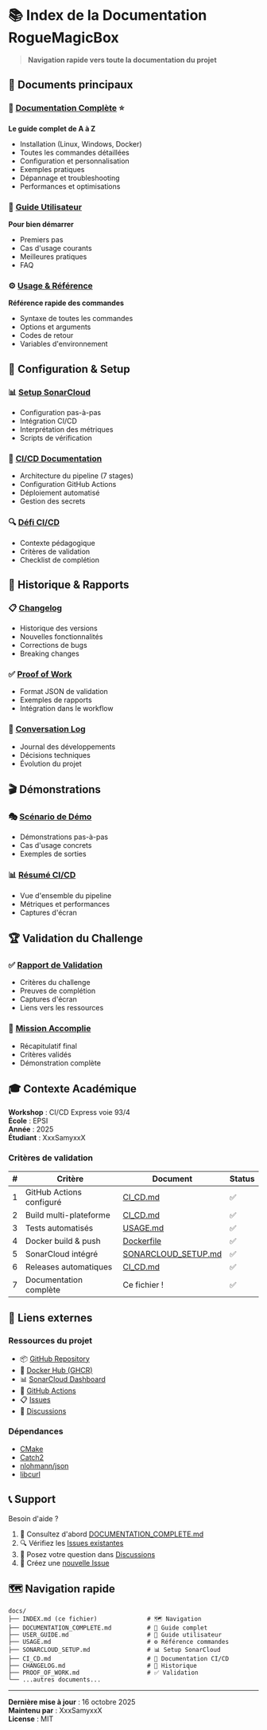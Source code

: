 # 📚 Index de la Documentation RogueMagicBox

> **Navigation rapide vers toute la documentation du projet**

## 🚀 Documents principaux

### 📖 [Documentation Complète](./DOCUMENTATION_COMPLETE.md) ⭐
**Le guide complet de A à Z**
- Installation (Linux, Windows, Docker)
- Toutes les commandes détaillées
- Configuration et personnalisation
- Exemples pratiques
- Dépannage et troubleshooting
- Performances et optimisations

### 🎯 [Guide Utilisateur](./USER_GUIDE.md)
**Pour bien démarrer**
- Premiers pas
- Cas d'usage courants
- Meilleures pratiques
- FAQ

### ⚙️ [Usage & Référence](./USAGE.md)
**Référence rapide des commandes**
- Syntaxe de toutes les commandes
- Options et arguments
- Codes de retour
- Variables d'environnement

## 🔧 Configuration & Setup

### 📊 [Setup SonarCloud](./SONARCLOUD_SETUP.md)
- Configuration pas-à-pas
- Intégration CI/CD
- Interprétation des métriques
- Scripts de vérification

### 🔄 [CI/CD Documentation](./CI_CD.md)
- Architecture du pipeline (7 stages)
- Configuration GitHub Actions
- Déploiement automatisé
- Gestion des secrets

### 🔍 [Défi CI/CD](./DEFI_CICD.md)
- Contexte pédagogique
- Critères de validation
- Checklist de complétion

## 📝 Historique & Rapports

### 📋 [Changelog](./CHANGELOG.md)
- Historique des versions
- Nouvelles fonctionnalités
- Corrections de bugs
- Breaking changes

### ✅ [Proof of Work](./PROOF_OF_WORK.md)
- Format JSON de validation
- Exemples de rapports
- Intégration dans le workflow

### 💬 [Conversation Log](./CONVERSATION_LOG.md)
- Journal des développements
- Décisions techniques
- Évolution du projet

## 🎬 Démonstrations

### 🎭 [Scénario de Démo](./DEMO_SCENARIO.md)
- Démonstrations pas-à-pas
- Cas d'usage concrets
- Exemples de sorties

### 📊 [Résumé CI/CD](./CI_CD_SUMMARY.md)
- Vue d'ensemble du pipeline
- Métriques et performances
- Captures d'écran

## 🏆 Validation du Challenge

### ✅ [Rapport de Validation](../RAPPORT_VALIDATION.md)
- Critères du challenge
- Preuves de complétion
- Captures d'écran
- Liens vers les ressources

### 🏁 [Mission Accomplie](../MISSION_ACCOMPLIE.md)
- Récapitulatif final
- Critères validés
- Démonstration complète

## 🎓 Contexte Académique

**Workshop** : CI/CD Express voie 93/4  
**École** : EPSI  
**Année** : 2025  
**Étudiant** : XxxSamyxxX

### Critères de validation

| # | Critère | Document | Status |
|---|---------|----------|--------|
| 1 | GitHub Actions configuré | [CI_CD.md](./CI_CD.md) | ✅ |
| 2 | Build multi-plateforme | [CI_CD.md](./CI_CD.md) | ✅ |
| 3 | Tests automatisés | [USAGE.md](./USAGE.md) | ✅ |
| 4 | Docker build & push | [Dockerfile](../Dockerfile) | ✅ |
| 5 | SonarCloud intégré | [SONARCLOUD_SETUP.md](./SONARCLOUD_SETUP.md) | ✅ |
| 6 | Releases automatiques | [CI_CD.md](./CI_CD.md) | ✅ |
| 7 | Documentation complète | Ce fichier ! | ✅ |

## 🔗 Liens externes

### Ressources du projet
- 📦 [GitHub Repository](https://github.com/XxxSamyxxX/RogueMagicBox)
- 🐳 [Docker Hub (GHCR)](https://github.com/XxxSamyxxX/RogueMagicBox/pkgs/container/roguebox)
- 📊 [SonarCloud Dashboard](https://sonarcloud.io/dashboard?id=XxxSamyxxX_RogueMagicBox)
- 🔄 [GitHub Actions](https://github.com/XxxSamyxxX/RogueMagicBox/actions)
- 📋 [Issues](https://github.com/XxxSamyxxX/RogueMagicBox/issues)
- 💬 [Discussions](https://github.com/XxxSamyxxX/RogueMagicBox/discussions)

### Dépendances
- [CMake](https://cmake.org/)
- [Catch2](https://github.com/catchorg/Catch2)
- [nlohmann/json](https://github.com/nlohmann/json)
- [libcurl](https://curl.se/libcurl/)

## 📞 Support

Besoin d'aide ?

1. 📖 Consultez d'abord [DOCUMENTATION_COMPLETE.md](./DOCUMENTATION_COMPLETE.md)
2. 🔍 Vérifiez les [Issues existantes](https://github.com/XxxSamyxxX/RogueMagicBox/issues)
3. 💬 Posez votre question dans [Discussions](https://github.com/XxxSamyxxX/RogueMagicBox/discussions)
4. 🐛 Créez une [nouvelle Issue](https://github.com/XxxSamyxxX/RogueMagicBox/issues/new)

## 🗺️ Navigation rapide

```
docs/
├── INDEX.md (ce fichier)              # 🗺️ Navigation
├── DOCUMENTATION_COMPLETE.md          # 📖 Guide complet
├── USER_GUIDE.md                      # 🎯 Guide utilisateur
├── USAGE.md                           # ⚙️ Référence commandes
├── SONARCLOUD_SETUP.md                # 📊 Setup SonarCloud
├── CI_CD.md                           # 🔄 Documentation CI/CD
├── CHANGELOG.md                       # 📝 Historique
├── PROOF_OF_WORK.md                   # ✅ Validation
└── ...autres documents...
```

---

**Dernière mise à jour** : 16 octobre 2025  
**Maintenu par** : XxxSamyxxX  
**License** : MIT
